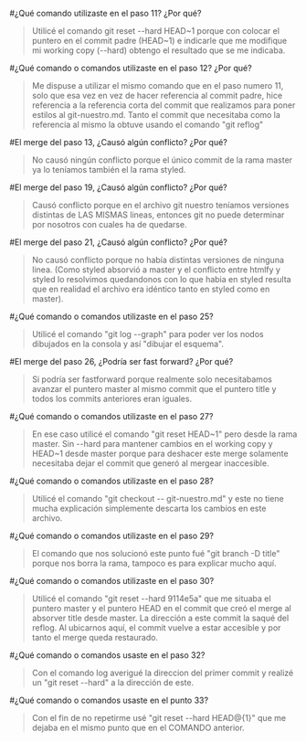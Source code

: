 #¿Qué comando utilizaste en el paso 11? ¿Por qué?
>Utilicé el comando git reset --hard HEAD~1 porque con colocar el puntero en el
commit padre (HEAD~1) e indicarle que me modifique mi working copy (--hard) 
obtengo el resultado que se me indicaba.
  
#¿Qué comando o comandos utilizaste en el paso 12? ¿Por qué?
>Me dispuse a utilizar el mismo comando que en el paso numero 11, solo que esa vez
en vez de hacer referencia al commit padre, hice referencia a la referencia
corta del commit que realizamos para poner estilos al git-nuestro.md.
Tanto el commit que necesitaba como la referencia al mismo la obtuve usando el 
comando "git reflog"
  
#El merge del paso 13, ¿Causó algún conflicto? ¿Por qué?
>No causó ningún conflicto porque el único commit de la rama master ya lo teníamos
también el la rama styled.  
  
#El merge del paso 19, ¿Causó algún conflicto? ¿Por qué?
>Causó conflicto porque en el archivo git nuestro teníamos versiones distintas de LAS
MISMAS lineas, entonces git no puede determinar por nosotros con cuales ha de 
quedarse.  	

#El merge del paso 21, ¿Causó algún conflicto? ¿Por qué?
>No causó conflicto porque no había distintas versiones de ninguna linea.
(Como styled absorvió a master y el conflicto entre htmlfy y styled lo resolvimos
quedandonos con lo que habia en styled resulta que en realidad el archivo era idéntico
tanto en styled como en master). 
 
#¿Qué comando o comandos utilizaste en el paso 25?
>Utilicé el comando "git log --graph" para poder ver los nodos dibujados en la 
consola y así "dibujar el esquema".  

#El merge del paso 26, ¿Podría ser fast forward? ¿Por qué?
>Si podría ser fastforward porque realmente solo necesitabamos avanzar el puntero
master al mismo commit que el puntero title y todos los commits anteriores eran
iguales.  

#¿Qué comando o comandos utilizaste en el paso 27?
>En ese caso utilicé el comando "git reset HEAD~1" pero desde la rama master.
Sin --hard para mantener cambios en el working copy y HEAD~1 desde master porque
para deshacer este merge solamente necesitaba dejar el commit que generó al mergear
inaccesible. 
 
#¿Qué comando o comandos utilizaste en el paso 28?
>Utilicé el comando "git checkout -- git-nuestro.md" y este no tiene mucha explicación
simplemente descarta los cambios en este archivo.  

#¿Qué comando o comandos utilizaste en el paso 29?
>El comando que nos solucionó este punto fué "git branch -D title" porque nos borra
la rama, tampoco es para explicar mucho aquí.   
 
#¿Qué comando o comandos utilizaste en el paso 30?
>Utilicé el comando "git reset --hard 9114e5a" que me situaba el puntero master 
y el puntero HEAD en el commit que creó el merge al absorver title desde master.
La dirección a este commit la saqué del reflog.
Al ubicarnos aquí, el commit vuelve a estar accesible y por tanto el merge queda
restaurado.  

#¿Qué comando o comandos usaste en el paso 32?
>Con el comando log averigué la direccion del primer commit y realizé un "git reset 
--hard" a la dirección de este.  

#¿Qué comando o comandos usaste en el punto 33?
>Con el fin de no repetirme usé "git reset --hard HEAD@{1}" que me dejaba en el 
mismo punto que en el COMANDO anterior.  
